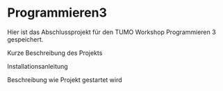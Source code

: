 # Programmieren3

Hier ist das Abschlussprojekt für den TUMO Workshop Programmieren 3 gespeichert.

Kurze Beschreibung des Projekts

Installationsanleitung

Beschreibung wie Projekt gestartet wird
